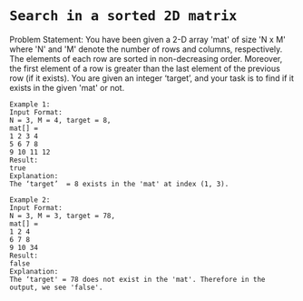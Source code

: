 # `Search in a sorted 2D matrix`

Problem Statement: You have been given a 2-D array 'mat' of size 'N x M' where 'N' and 'M' denote the number of rows and columns, respectively. The elements of each row are sorted in non-decreasing order. Moreover, the first element of a row is greater than the last element of the previous row (if it exists). You are given an integer ‘target’, and your task is to find if it exists in the given 'mat' or not.

```
Example 1:
Input Format:
N = 3, M = 4, target = 8,
mat[] = 
1 2 3 4
5 6 7 8 
9 10 11 12
Result:
true
Explanation:
The ‘target’  = 8 exists in the 'mat' at index (1, 3).
```

```
Example 2:
Input Format:
N = 3, M = 3, target = 78,
mat[] = 
1 2 4
6 7 8 
9 10 34
Result:
false
Explanation:
The ‘target' = 78 does not exist in the 'mat'. Therefore in the output, we see 'false'.
```